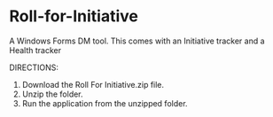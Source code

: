 # Roll-for-Initiative
A Windows Forms DM tool. This comes with an Initiative tracker and a Health tracker

DIRECTIONS:
1. Download the Roll For Initiative.zip file.
2. Unzip the folder.
3. Run the application from the unzipped folder.
